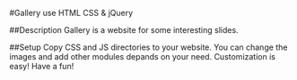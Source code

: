 #Gallery use HTML CSS & jQuery

##Description
Gallery is a website for some interesting slides. 

##Setup
Copy CSS and JS directories to your website. You can change the images and add other modules depands on your need. Customization  is easy! Have a fun!

